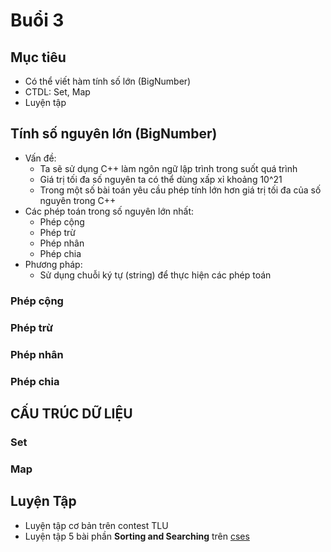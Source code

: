 
# Buổi 3

## Mục tiêu
- Có thể viết hàm tính số lớn (BigNumber)
- CTDL: Set, Map
- Luyện tập

## Tính số nguyên lớn (BigNumber)
- Vấn đề: 
    - Ta sẽ sử dụng C++ làm ngôn ngữ lập trình trong suốt quá trình
    - Giá trị tối đa số nguyên ta có thể dùng xấp xỉ khoảng 10^21
    - Trong một số bài toán yêu cầu phép tính lớn hơn giá trị tối đa của số nguyên trong C++
- Các phép toán trong số nguyên lớn nhất:
    - Phép cộng
    - Phép trừ
    - Phép nhân
    - Phép chia
- Phương pháp:
    - Sử dụng chuỗi ký tự (string) để thực hiện các phép toán

### Phép cộng

### Phép trừ

### Phép nhân

### Phép chia

## CẤU TRÚC DỮ LIỆU

### Set

### Map

## Luyện Tập

- Luyện tập cơ bản trên contest TLU
- Luyện tập 5 bài phần **Sorting and Searching** trên [cses]()


```python

```
